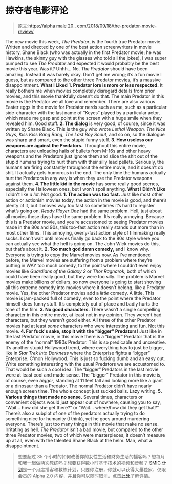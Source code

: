 # 掠夺者电影评论

> 原文:[https://alpha male 20 . com/2018/09/18/the-predator-movie-review/](https://alphamale20.com/2018/09/18/the-predator-movie-review/)

The new movie this week, *The Predator*, is the fourth true Predator movie. Written and directed by one of the best action screenwriters in movie history, Shane Black (who was actually in the first Predator movie; he was Hawkins, the skinny guy with the glasses who told all the jokes), I was super pumped to see *The Predator* and expected it would probably be the best movie this year.
Was it?
Uhhh...
No.
*The Predator* should have been amazing. Instead it was barely okay.
Don’t get me wrong; it’s a fun movie I guess, but as compared to the other three Predator movies, it’s a massive disappointment.
**What I Liked**
**1\. Predator lore is more or less respected.** It really bothers me when movies completely disregard details from prior movies, and this movie thankfully doesn’t do that. The main Predator in this movie is the Predator we all love and remember. There are also various Easter eggs in the movie for Predator nerds such as me, such as a particular side-character with the last name of “Keyes” played by a particular actor, which made me gasp and point at the screen with a huge smile when they revealed him. Good stuff.
**2\. The dialog** is very good, of course, since it was written by Shane Black. This is the guy who wrote *Lethal Weapon, The Nice Guys*, *Kiss Kiss Bang Bang*, *The Last Boy Scout*, and so on, so the dialogue was sharp and smart, even the stupid funny stuff.
**3\. How useless our weapons are against the Predators.** Throughout this entire movie, characters are unloading hails of bullets from M-16s and other heavy weapons and the Predators just ignore them and slice the shit out of the stupid humans trying to hurt them with their silly lead pellets. Seriously, the humans are firing constantly throughout the entire movie, and it doesn’t do shit. It actually gets humorous in the end. The only time the humans actually hurt the Predators in any way is when they use the Predator weapons against them.
**4\. The little kid in the movie** has some really good scenes, especially the Halloween ones, but I won’t spoil anything.
**What I Didn’t Like**
I didn't like *a lot.* Not good.
**1\. The action was too fast.** Just like most other action or actionish movies today, the action in the movie is good, and there’s plenty of it, but it moves way too fast so sometimes it’s hard to register what’s going on. [*Ready Player One*](https://calebjonesblog.com/ready-player-one-movie-and-book-review/) had the same problem. Hell, just about all movies these days have the same problem. It’s really annoying. Because this is a Predator movie, and you’re accustomed to seeing Predator movies made in the 80s and 90s, this too-fast action really stands out more than in most other films.
This annoying, overly-fast action style of filmmaking really sucks. I can’t wait until movies finally go back to the 80s style where you can actually see what the hell is going on. The John Wick movies do this, but that’s about it.
**2\. Too much god damn comedy**, and I know why. Everyone is trying to copy the Marvel movies now. As I’ve mentioned before, the Marvel movies are suffering from a problem where they’re putting in WAY too much comedy, to the point where I couldn’t even enjoy movies like *Guardians of the Galaxy 2* or *Thor Ragnarok*, both of which could have been really good, but they were too silly. The problem is Marvel movies make billions of dollars, so now everyone is going to start shoving all this extreme comedy into movies where it doesn’t belong, like a Predator movie.
Yes, the other Predator movies add a *little* comedy. A little. This movie is jam-packed full of comedy, even to the point where the Predator himself does funny stuff. It’s completely out of place and badly hurts the tone of the film.
**3\. No good characters.** There wasn’t a single compelling character in this entire movie, at least not in my opinion. They weren’t bad characters, but they weren’t good either. All three of the other Predator movies had at least *some* characters who were interesting and fun. Not this movie.
**4\. For fuck's sake, stop it with the “bigger” Predators!** Just like in the last Predator movie, in this movie there is a “bigger” Predator that is the enemy of the “normal” 1980s Predator. This is so predicable and uncreative. It’s another stupid Hollywood trend, where everything has to just be bigger, like in *Star Trek Into Darkness* where the Enterprise fights a “bigger” Enterprise.
C’mon Hollywood. This is just so fucking dumb and an easy out. Write something interesting with the usual Predators we are accustomed to. That would be such a cool idea.
The “bigger” Predators in the last movie were at least cool and made sense. The “bigger” Predator in this movie is, of course, even *bigger*, standing at 11 feet tall and looking more like a giant or a dinosaur than a Predator. The normal Predator didn’t have nearly enough screen time. The whole concept just sucked balls. Lazy writing.
**5\. Various things that made no sense.** Several times, characters or convenient objects would just appear out of nowhere, causing you to say, “Wait… how did she get there?” or “Wait… where/how did they get that?” There’s also a subplot of one of the predators actually trying to do something nice for humanity (I think), yet he goes around murdering everyone. There’s just too many things in this movie that make no sense. Irritating as hell.
*The Predator* isn’t a bad movie, but compared to the other three Predator movies, two of which were masterpieces, it doesn’t measure up at all, even with the talented Shane Black at the helm.
Man, what a disappointment.

> 想要超过 35 个小时的如何改善你的女性生活和财务生活的播客吗？想每月和我一起做两次教练吗？想要获得数小时基于技术的视频和音频？ [SMIC 计划](https://alphamale20.kartra.com/page/vIL17)是一个月度播客和教练计划，只要你注册，你就可以获得大量独家、仅限会员的 Alpha 2.0 内容，并且你可以随时取消。点击[此处](https://alphamale20.kartra.com/page/vIL17)了解详情。